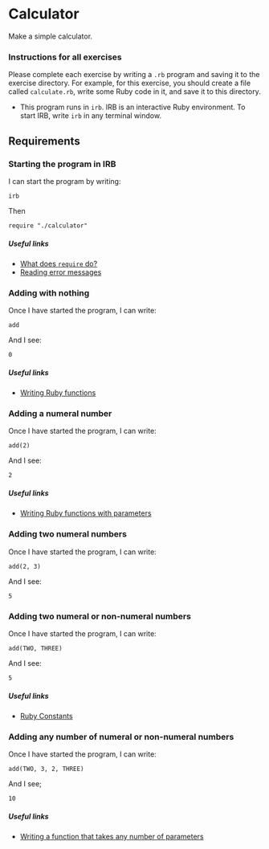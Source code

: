 # Calculator

Make a simple calculator.

### Instructions for all exercises

Please complete each exercise by writing a `.rb` program and saving it to the exercise directory. For example, for this exercise, you should create a file called `calculate.rb`, write some Ruby code in it, and save it to this directory.

- This program runs in `irb`. IRB is an interactive Ruby environment. To start IRB, write `irb` in any terminal window.

## Requirements

### Starting the program in IRB

I can start the program by writing:

`irb`

Then 

`require "./calculator"`

##### Useful links

- [What does `require` do?]()
- [Reading error messages]()

### Adding with nothing

Once I have started the program, I can write:

```
add
```

And I see:

```
0
```

##### Useful links

- [Writing Ruby functions]()

### Adding a numeral number

Once I have started the program, I can write:

```
add(2)
```

And I see:

```
2
```

##### Useful links

- [Writing Ruby functions with parameters]()

### Adding two numeral numbers

Once I have started the program, I can write:

```
add(2, 3)
```

And I see:

```
5
```

### Adding two numeral or non-numeral numbers

Once I have started the program, I can write:

```
add(TWO, THREE)
```

And I see: 

```
5
```

##### Useful links

- [Ruby Constants]()

### Adding any number of numeral or non-numeral numbers

Once I have started the program, I can write:

```
add(TWO, 3, 2, THREE)
```

And I see;

```
10
```

##### Useful links

- [Writing a function that takes any number of parameters]()
